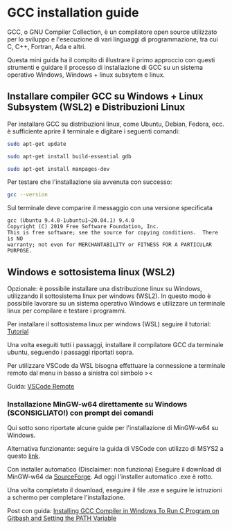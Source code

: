 # GCC installation guide

GCC, o GNU Compiler Collection, è un compilatore open source utilizzato per lo sviluppo e l'esecuzione di vari linguaggi di programmazione, tra cui C, C++, Fortran, Ada e altri. 

Questa mini guida ha il compito di illustrare il primo approccio con questi strumenti e guidare il processo di installazione di GCC su un sistema operativo Windows, Windows + linux subsytem e linux.

## Installare compiler GCC su Windows + Linux Subsystem (WSL2) e Distribuzioni Linux 

Per installare GCC su distribuzioni linux, come Ubuntu, Debian, Fedora, ecc. è sufficiente aprire il terminale e digitare i seguenti comandi:


```bash
sudo apt-get update
```
```bash
sudo apt-get install build-essential gdb
```
```bash
sudo apt-get install manpages-dev
```
Per testare che l'installazione sia avvenuta con successo:

```bash
gcc --version
```
Sul terminale deve comparire il messaggio con una versione specificata 

```
gcc (Ubuntu 9.4.0-1ubuntu1~20.04.1) 9.4.0
Copyright (C) 2019 Free Software Foundation, Inc.
This is free software; see the source for copying conditions.  There is NO
warranty; not even for MERCHANTABILITY or FITNESS FOR A PARTICULAR PURPOSE.
```

## Windows e sottosistema linux (WSL2) 

Opzionale: è possibile installare una distribuzione linux su Windows, utilizzando il sottosistema linux per windows (WSL2). In questo modo è possibile lavorare su un sistema operativo Windows e utilizzare un terminale linux per compilare e testare i programmi. 

Per installare il sottosistema linux per windows (WSL) seguire il tutorial: [Tutorial](https://ubuntu.com/tutorials/install-ubuntu-on-wsl2-on-windows-10#1-overview)

Una volta eseguiti tutti i passaggi, installare il compilatore GCC da terminale ubuntu, seguendo i passaggi riportati sopra.

Per utilizzare VSCode da WSL bisogna effettuare la connessione a terminale remoto dal menu in basso a sinistra col simbolo >< 

Guida: [VSCode Remote](https://code.visualstudio.com/docs/remote/wsl-tutorial)




### Installazione MinGW-w64 direttamente su Windows (SCONSIGLIATO!) con prompt dei comandi

Qui sotto sono riportate alcune guide per l'installazione di MinGW-w64 su Windows.

Alternativa funzionante: seguire la guida di VSCode con utilizzo di MSYS2 a questo [link](https://code.visualstudio.com/docs/cpp/config-mingw).


Con installer automatico (Disclaimer: non funziona)
Eseguire il download di MinGW-w64 da [SourceForge](https://sourceforge.net/projects/mingw-w64/).
Ad oggi l'installer automatico .exe è rotto.
 
Una volta completato il download, eseguire il file .exe e seguire le istruzioni a schermo per completare l'installazione.

Post con guida: [Installing GCC Compiler in Windows To Run C Program on Gitbash and Setting the PATH Variable](https://www.linkedin.com/pulse/installing-gcc-compiler-windows-run-c-program-gitbash-david-michael/)




